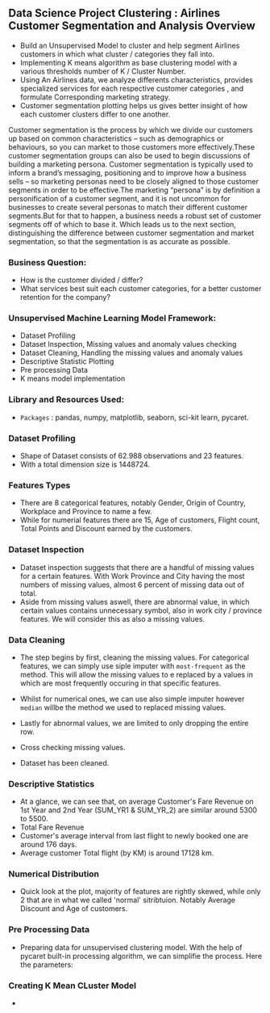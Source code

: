 ## Data Science Project Clustering : Airlines Customer Segmentation and Analysis Overview
* Build an Unsupervised Model to cluster and help segment Airlines customers in which what cluster / categories they fall into.
* Implementing K means algorithm as base clustering model with a various thresholds number of K / Cluster Number.
* Using An Airlines data, we analyze differents characteristics, provides specialized services for each respective customer categories , and formulate Corresponding marketing strategy.
* Customer segmentation plotting helps us gives better insight of how each customer clusters differ to one another.
 
Customer segmentation is the process by which we divide our customers up based on common characteristics – such as demographics or behaviours, so you can market to those customers more effectively.These customer segmentation groups can also be used to begin discussions of building a marketing persona. Customer segmentation is typically used to inform a brand’s messaging, positioning and to improve how a business sells – so marketing personas need to be closely aligned to those customer segments in order to be effective.The marketing “persona” is by definition a personification of a customer segment, and it is not uncommon for businesses to create several personas to match their different customer segments.But for that to happen, a business needs a robust set of customer segments off of which to base it. Which leads us to the next section, distinguishing the difference between customer segmentation and market segmentation, so that the segmentation is as accurate as possible.

### Business Question:
* How is the customer divided / differ?
* What services best suit each customer categories, for a better customer retention for the company?

### Unsupervised Machine Learning Model Framework:
* Dataset Profiling
* Dataset Inspection, Missing values and anomaly values checking
* Dataset Cleaning, Handling the missing values and anomaly values
* Descriptive Statistic Plotting
* Pre processing Data
* K means model implementation

### Library and Resources Used:
* `Packages` : pandas, numpy, matplotlib, seaborn, sci-kit learn, pycaret.

### Dataset Profiling

* Shape of Dataset consists of 62.988 observations and 23 features.
* With a total dimension size is 1448724.

### Features Types

* There are 8 categorical features, notably Gender, Origin of Country, Workplace and Province to name a few.
* While for numerial features there are 15, Age of customers, Flight count, Total Points and Discount earned by the customers.

### Dataset Inspection
* Dataset inspection suggests that there are a handful of missing values for a certain features. With Work Province and City having the most numbers of missing values, almost 6 percent of missing data out of total.
* Aside from missing values aswell, there are abnormal value, in which certain values contains unnecessary symbol, also in work city / province features. We will consider this as also a missing values.

### Data Cleaning
* The step begins by first, cleaning the missing values. For categorical features, we can simply use siple imputer with `most-frequent` as the method. This will allow the missing values to e replaced by a values in which are most frequently occuring in that specific features. 
* Whilst for numerical ones, we can use also simple imputer however `median` willbe the method we used to replaced missing values.
* Lastly for abnormal values, we are limited to only dropping the entire row.
* Cross checking missing values.

* Dataset has been cleaned.

### Descriptive Statistics

* At a glance, we can see that, on average Customer's Fare Revenue on 1st Year and 2nd Year (SUM_YR1 & SUM_YR_2) are similar around 5300 to 5500.
* Total Fare Revenue 
* Customer's average interval from last flight to newly booked one are around 176 days.
* Average customer Total flight (by KM) is around 17128 km.

### Numerical Distribution

* Quick look at the plot, majority of features are rightly skewed, while only 2 that are in what we called 'normal' sitribtuion. Notably Average Discount and Age of customers.

### Pre Processing Data
* Preparing data for unsupervised clustering model. With the help of pycaret built-in processing algorithm, we can simplifie the process. Here the parameters:

### Creating K Mean CLuster Model
* 
